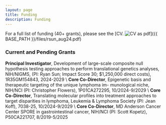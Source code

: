```yaml
---
layout: page
title: Funding
description: Funding
---
```


For a full list of funding (40+ grants), please see the [CV. ![CV as pdf](../pages/icons16/pdf-icon.png)]({{ BASE_PATH }}/files/rsun_aug24.pdf)<br/>

### <a name="articles"></a> Current and Pending Grants
**Principal Investigator**, Development of large-scale composite null hypothesis testing approaches to perform translational genetics analyses, NIH/NIGMS, (PI: Ryan Sun; Impact Score 30; $1,250,000 direct costs), 1R35GM154843, 2024-2029 \\
**Core Co-Director**, Epigenetic basis and therapeutic targeting of the unique lymphoma im- munological niche, NIH/NCI (PI: Christopher Flowers), 1P01CA272295, 10/2024-9/2029 \\
**Core Co-Director**, Translating molecular profiles into treatment approaches to target disparities in lymphoma, Leukemia & Lymphoma Society (PI: Jean Koff), 7038-25, 10/2024-9/2029 \\
**Core Co-Director**, MD Anderson Cancer Center SPORE in gastrointestinal cancer, NIH/NCI (PI: Scott Kopetz), P50CA221707, 8/2019-5/2025



